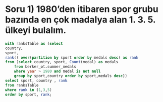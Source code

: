 # Soru 1) 1980’den itibaren spor grubu bazında en çok madalya alan 1. 3. 5. ülkeyi bulalım.

``` SQL 
with ranksTable as (select
country,
sport,
rank() over(partition by sport order by medals desc) as rank
from (select country, sport, Count(medal) as medals
    from berker_ot.summer_medals
    where year > 1980 and medal is not null
    group by sport,country order by sport,medals desc))
select sport, country , rank
from ranksTable
where rank in (1,3,5)
order by sport, rank;

```
